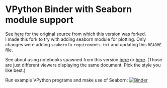 # VPython Binder with Seaborn module support

See [here](https://github.com/BruceSherwood/vpython-jupyter) for the original source from which this version was forked.  
I made this fork to try with adding seaborn module for plotting. Only changes were adding `seaborn` to `requirements.txt` and updating this `README` file. 

See about using notebooks spawned from this version [here](http://draft.sx/8464566df91a757271861b9224902edb) or [here](http://roughdraft.io/8464566df91a757271861b9224902edb). (Those are just different viewers displaying the same document. Pick the style you like best.)


Run example VPython programs and make use of Seaborn: [![Binder](http://mybinder.org/badge.svg)](http://beta.mybinder.org/repo/fomightez/vpython-jupyter)

